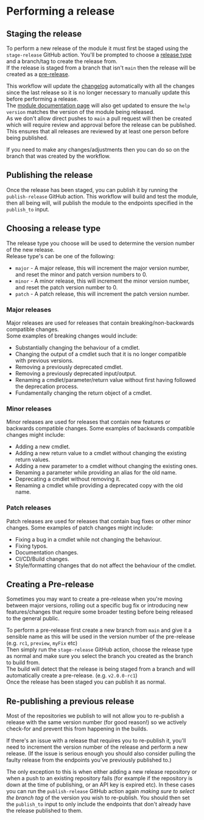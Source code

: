 # Performing a release
## Staging the release
To perform a new release of the module it must first be staged using the `stage-release` GitHub action.
You'll be prompted to choose a [release type](#choosing-a-release-type) and a branch/tag to create the release from.  
If the release is staged from a branch that isn't `main` then the release will be created as a [pre-release](#creating-a-pre-release).  

This workflow will update the [changelog](../CHANGELOG.md) automatically with all the changes since the last release so it is no longer necessary to manually update this before performing a release.  
The [module documentation page](./Brownserve.PSTools.md) will also get updated to ensure the `help version` matches the version of the module being released.  
As we don't allow direct pushes to `main` a pull request will then be created which will require review and approval before the release can be published.  
This ensures that all releases are reviewed by at least one person before being published.  

If you need to make any changes/adjustments then you can do so on the branch that was created by the workflow.
## Publishing the release
Once the release has been staged, you can publish it by running the `publish-release` GitHub action.
This workflow will build and test the module, then all being will, will publish the module to the endpoints specified in the `publish_to` input.

## Choosing a release type
The release type you choose will be used to determine the version number of the new release.  
Release type's can be one of the following:
* `major` - A major release, this will increment the major version number, and reset the minor and patch version numbers to 0.
* `minor` - A minor release, this will increment the minor version number, and reset the patch version number to 0.
* `patch` - A patch release, this will increment the patch version number.

### Major releases
Major releases are used for releases that contain breaking/non-backwards compatible changes.  
Some examples of breaking changes would include:
* Substantially changing the behaviour of a cmdlet.
* Changing the output of a cmdlet such that it is no longer compatible with previous versions.
* Removing a previously deprecated cmdlet.
* Removing a previously deprecated input/output.
* Renaming a cmdlet/parameter/return value without first having followed the deprecation process.
* Fundamentally changing the return object of a cmdlet.

### Minor releases
Minor releases are used for releases that contain new features or backwards compatible changes.
Some examples of backwards compatible changes might include:
* Adding a new cmdlet.
* Adding a new return value to a cmdlet without changing the existing return values.
* Adding a new parameter to a cmdlet without changing the existing ones.
* Renaming a parameter while providing an alias for the old name.
* Deprecating a cmdlet without removing it.
* Renaming a cmdlet while providing a deprecated copy with the old name.

### Patch releases
Patch releases are used for releases that contain bug fixes or other minor changes.
Some examples of patch changes might include:
* Fixing a bug in a cmdlet while not changing the behaviour.
* Fixing typos.
* Documentation changes.
* CI/CD/Build changes.
* Style/formatting changes that do not affect the behaviour of the cmdlet.

## Creating a Pre-release
Sometimes you may want to create a pre-release when you're moving between major versions, rolling out a specific bug fix or introducing new features/changes that require some broader testing before being released to the general public.  

To perform a pre-release first create a new branch from `main` and give it a sensible name as this will be used in the version number of the pre-release (e.g. `rc1`, `preview`, `myFix` etc)  
Then simply run the `stage-release` GitHub action, choose the release type as normal and make sure you select the branch you created as the branch to build from.  
The build will detect that the release is being staged from a branch and will automatically create a pre-release. (e.g. `v2.0.0-rc1`)  
Once the release has been staged you can publish it as normal.

## Re-publishing a previous release
Most of the repositories we publish to will not allow you to re-publish a release with the same version number (for good reason!) so we actively check-for and prevent this from happening in the builds.  

If there's an issue with a release that requires you to re-publish it, you'll need to increment the version number of the release and perform a new release. (If the issue is serious enough you should also consider pulling the faulty release from the endpoints you've previously published to.)  

The only exception to this is when either adding a new release repository or when a push to an existing repository fails (for example if the repository is down at the time of publishing, or an API key is expired etc).
In these cases you can run the `publish-release` GitHub action again _making sure to select the branch tag_ of the version you wish to re-publish. You should then set the `publish_to` input to only include the endpoints that don't already have the release published to them.
